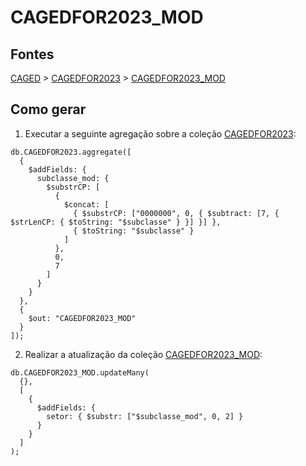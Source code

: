 # CAGEDFOR2023_MOD

## Fontes 

[CAGED](../../CAGED.md) > [CAGEDFOR2023](../raizes/CAGEDFOR2023.md) > [CAGEDFOR2023_MOD](./CAGEDFOR2023_MOD.md)

## Como gerar

1. Executar a seguinte agregação sobre a coleção [CAGEDFOR2023](../raizes/CAGEDFOR2023.md):

```
db.CAGEDFOR2023.aggregate([
  {
    $addFields: {
      subclasse_mod: {
        $substrCP: [
          {
            $concat: [
              { $substrCP: ["0000000", 0, { $subtract: [7, { $strLenCP: { $toString: "$subclasse" } }] }] },
              { $toString: "$subclasse" }
            ]
          },
          0,
          7
        ]
      }
    }
  },
  {
    $out: "CAGEDFOR2023_MOD"
  }
]);
```

2. Realizar a atualização da coleção [CAGEDFOR2023_MOD](./CAGEDFOR2023_MOD.md):

```
db.CAGEDFOR2023_MOD.updateMany(
  {},
  [
    {
      $addFields: {
        setor: { $substr: ["$subclasse_mod", 0, 2] }
      }
    }
  ]
);
```